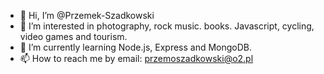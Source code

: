 - 👋 Hi, I’m @Przemek-Szadkowski
- 👀 I’m interested in photography, rock music. books. Javascript, cycling, video games and tourism.
- 🌱 I’m currently learning Node.js, Express and MongoDB.
- 📫 How to reach me by email: przemoszadkowski@o2.pl

<!---
Przemek-Szadkowski/Przemek-Szadkowski is a ✨ special ✨ repository because its `README.md` (this file) appears on your GitHub profile.
You can click the Preview link to take a look at your changes.
--->

